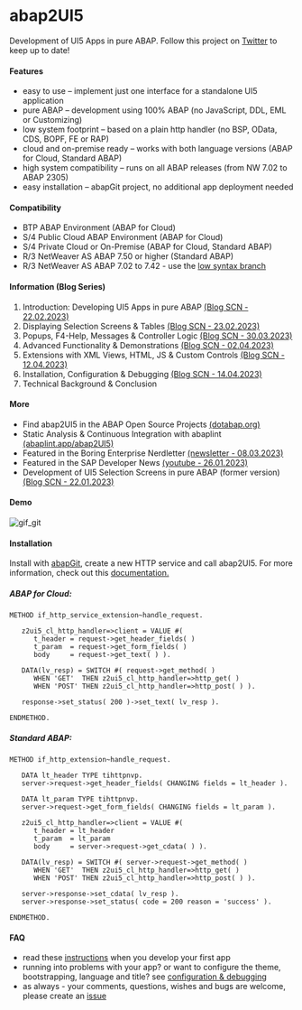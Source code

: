 # abap2UI5
Development of UI5 Apps in pure ABAP. Follow this project on [Twitter](https://twitter.com/OblomovDev)
 to keep up to date! 
#### Features
* easy to use – implement just one interface for a standalone UI5 application
* pure ABAP – development using 100% ABAP (no JavaScript, DDL, EML or Customizing)
* low system footprint – based on a plain http handler (no BSP, OData, CDS, BOPF, FE or RAP)
* cloud and on-premise ready – works with both language versions (ABAP for Cloud, Standard ABAP)
* high system compatibility – runs on all ABAP releases (from NW 7.02 to ABAP 2305)
* easy installation – abapGit project, no additional app deployment needed

#### Compatibility
* BTP ABAP Environment (ABAP for Cloud)
* S/4 Public Cloud ABAP Environment (ABAP for Cloud)
* S/4 Private Cloud or On-Premise (ABAP for Cloud, Standard ABAP)
* R/3 NetWeaver AS ABAP 7.50 or higher (Standard ABAP)
* R/3 NetWeaver AS ABAP 7.02 to 7.42 - use the [low syntax branch](https://github.com/oblomov-dev/ABAP2UI5/tree/main_v702)

#### Information (Blog Series)
1. Introduction: Developing UI5 Apps in pure ABAP [(Blog SCN - 22.02.2023)](https://blogs.sap.com/2023/02/22/abap2ui5-development-of-ui5-apps-in-pure-abap-1-3/)<br>
2. Displaying Selection Screens & Tables [(Blog SCN - 23.02.2023)](https://blogs.sap.com/2023/02/22/abap2ui5-output-of-lists-and-tables-toolbar-and-editable-2-3/)<br>
3. Popups, F4-Help, Messages & Controller Logic [(Blog SCN - 30.03.2023)](https://blogs.sap.com/2023/03/30/abap2ui5-3-4-flow-logic-pop-ups-f4-help/)<br>
4. Advanced Functionality & Demonstrations [(Blog SCN - 02.04.2023)](https://blogs.sap.com/2023/04/02/abap2ui5-4-5-additional-features-demos/)<br>
5. Extensions with XML Views, HTML, JS & Custom Controls [(Blog SCN - 12.04.2023)](https://blogs.sap.com/2023/04/12/abap2ui5-5-6-extensions-with-xml-views-html-js-custom-controls/)<br>
6. Installation, Configuration & Debugging [(Blog SCN - 14.04.2023)](https://blogs.sap.com/2023/04/14/abap2ui5-6-7-installation-configuration-debugging/)<br>
7. Technical Background & Conclusion<br>

#### More
* Find abap2UI5 in the ABAP Open Source Projects [(dotabap.org)](https://dotabap.org/)
* Static Analysis & Continuous Integration with abaplint [(abaplint.app/abap2UI5)](https://abaplint.app/stats/oblomov-dev/abap2UI5)
* Featured in the Boring Enterprise Nerdletter [(newsletter - 08.03.2023)](https://boringenterprisenerds.substack.com/p/34-abap2ui5-sap-cva-burnout-c2c-shortwave) 
* Featured in the SAP Developer News [(youtube - 26.01.2023)](https://www.youtube.com/watch?v=6BDK55xYttM)
* Development of UI5 Selection Screens in pure ABAP (former version) [(Blog SCN - 22.01.2023)](https://blogs.sap.com/2023/01/22/abap2ui5-project-development-of-ui5-selection-screens-in-pure-abap-no-app-deployment-or-javascript-needed/)

#### Demo
![gif_git](https://user-images.githubusercontent.com/102328295/227471575-617dad73-5c3a-4ed2-be31-fe537ca0c080.gif)

#### Installation
Install with [abapGit](https://abapgit.org), create a new HTTP service and call abap2UI5. For more information, check out this [documentation.](https://blogs.sap.com/2023/04/14/abap2ui5-6-7-installation-configuration-debugging/)

##### ABAP for Cloud:
```abap
METHOD if_http_service_extension~handle_request.

   z2ui5_cl_http_handler=>client = VALUE #(
      t_header = request->get_header_fields( )
      t_param  = request->get_form_fields( )
      body     = request->get_text( ) ).

   DATA(lv_resp) = SWITCH #( request->get_method( )
      WHEN 'GET'  THEN z2ui5_cl_http_handler=>http_get( )
      WHEN 'POST' THEN z2ui5_cl_http_handler=>http_post( ) ).

   response->set_status( 200 )->set_text( lv_resp ).

ENDMETHOD.
```

##### Standard ABAP:
```abap
METHOD if_http_extension~handle_request.

   DATA lt_header TYPE tihttpnvp.
   server->request->get_header_fields( CHANGING fields = lt_header ).

   DATA lt_param TYPE tihttpnvp.
   server->request->get_form_fields( CHANGING fields = lt_param ).

   z2ui5_cl_http_handler=>client = VALUE #(
      t_header = lt_header
      t_param  = lt_param
      body     = server->request->get_cdata( ) ).

   DATA(lv_resp) = SWITCH #( server->request->get_method( )
      WHEN 'GET'  THEN z2ui5_cl_http_handler=>http_get( )
      WHEN 'POST' THEN z2ui5_cl_http_handler=>http_post( ) ).

   server->response->set_cdata( lv_resp ).
   server->response->set_status( code = 200 reason = 'success' ).

ENDMETHOD.
```
#### FAQ
* read these [instructions](https://blogs.sap.com/2023/02/22/abap2ui5-development-of-ui5-apps-in-pure-abap-1-3/) when you develop your first app<br>
* running into problems with your app? or want to configure the theme, bootstrapping, language and title? see [configuration & debugging](https://blogs.sap.com/2023/04/14/abap2ui5-6-7-installation-configuration-debugging/)
* as always - your comments, questions, wishes and bugs are welcome, please create an [issue](https://github.com/oblomov-dev/ABAP2UI5/issues)

